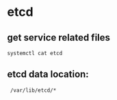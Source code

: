 etcd
========


## get service related files

```
systemctl cat etcd

``` 



## etcd data location: 

```
 /var/lib/etcd/*
```